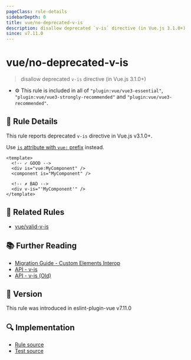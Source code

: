 ```yaml
---
pageClass: rule-details
sidebarDepth: 0
title: vue/no-deprecated-v-is
description: disallow deprecated `v-is` directive (in Vue.js 3.1.0+)
since: v7.11.0
---
```

# vue/no-deprecated-v-is

> disallow deprecated `v-is` directive (in Vue.js 3.1.0+)

- :gear: This rule is included in all of `"plugin:vue/vue3-essential"`, `"plugin:vue/vue3-strongly-recommended"` and `"plugin:vue/vue3-recommended"`.

## :book: Rule Details

This rule reports deprecated `v-is` directive in Vue.js v3.1.0+.

Use [`is` attribute with `vue:` prefix](https://vuejs.org/api/built-in-special-attributes.html#is) instead.

<eslint-code-block :rules="{'vue/no-deprecated-v-is': ['error']}">

```vue
<template>
  <!-- ✓ GOOD -->
  <div is="vue:MyComponent" />
  <component is="MyComponent" />
  
  <!-- ✗ BAD -->
  <div v-is="'MyComponent'" />
</template>
```

</eslint-code-block>

## :couple: Related Rules

- [vue/valid-v-is]

[vue/valid-v-is]: ./valid-v-is.md

## :books: Further Reading

- [Migration Guide - Custom Elements Interop](https://v3-migration.vuejs.org/breaking-changes/custom-elements-interop.html#vue-prefix-for-in-dom-template-parsing-workarounds)
- [API - v-is](https://vuejs.org/api/built-in-special-attributes.html#is)
- [API - v-is (Old)](https://github.com/vuejs/docs-next/blob/008613756c3d781128d96b64a2d27f7598f8f548/src/api/directives.md#v-is)

## :rocket: Version

This rule was introduced in eslint-plugin-vue v7.11.0

## :mag: Implementation

- [Rule source](https://github.com/vuejs/eslint-plugin-vue/blob/master/lib/rules/no-deprecated-v-is.js)
- [Test source](https://github.com/vuejs/eslint-plugin-vue/blob/master/tests/lib/rules/no-deprecated-v-is.js)
